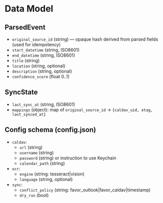 # Data Model

## ParsedEvent
- `original_source_id` (string) — opaque hash derived from parsed fields (used for idempotency)
- `start_datetime` (string, ISO8601)
- `end_datetime` (string, ISO8601)
- `title` (string)
- `location` (string, optional)
- `description` (string, optional)
- `confidence_score` (float 0..1)

## SyncState
- `last_sync_at` (string, ISO8601)
- `mappings` (object): map of `original_source_id` → `{caldav_uid, etag, last_synced_at}`

## Config schema (config.json)
- `caldav`:
  - `url` (string)
  - `username` (string)
  - `password` (string) or instruction to use Keychain
  - `calendar_path` (string)
- `ocr`:
  - `engine` (string: tesseract|vision)
  - `language` (string, optional)
- `sync`:
  - `conflict_policy` (string: favor_outlook|favor_caldav|timestamp)
  - `dry_run` (bool)

